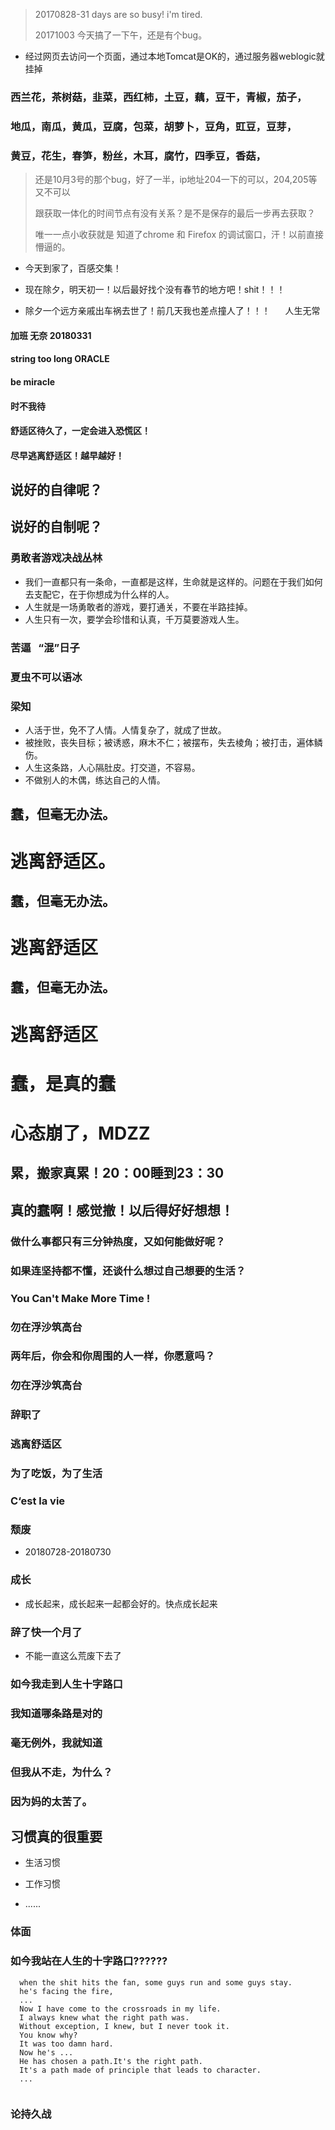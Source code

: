 > 20170828-31 days are so busy! i'm tired.
> 
> 20171003 今天搞了一下午，还是有个bug。
- 经过网页去访问一个页面，通过本地Tomcat是OK的，通过服务器weblogic就挂掉
> 
### 西兰花，茶树菇，韭菜，西红柿，土豆，藕，豆干，青椒，茄子，
>
### 地瓜，南瓜，黄瓜，豆腐，包菜，胡萝卜，豆角，豇豆，豆芽，
>
### 黄豆，花生，春笋，粉丝，木耳，腐竹，四季豆，香菇，
>

> 还是10月3号的那个bug，好了一半，ip地址204一下的可以，204,205等又不可以
> 
> 跟获取一体化的时间节点有没有关系？是不是保存的最后一步再去获取？
> 
> 唯一一点小收获就是 知道了chrome 和 Firefox 的调试窗口，汗！以前直接懵逼的。
>
- 今天到家了，百感交集！

- 现在除夕，明天初一！以后最好找个没有春节的地方吧！shit！！！

- 除夕一个远方亲戚出车祸去世了！前几天我也差点撞人了！！！      人生无常
>
#### 加班 无奈  20180331
>
#### string too long  ORACLE
>
#### be miracle 
>
#### 时不我待
>
#### 舒适区待久了，一定会进入恐慌区！
>
#### 尽早逃离舒适区！越早越好！
>
## 说好的自律呢？
>
## 说好的自制呢？
>
### 勇敢者游戏决战丛林
- 我们一直都只有一条命，一直都是这样，生命就是这样的。问题在于我们如何去支配它，在于你想成为什么样的人。
- 人生就是一场勇敢者的游戏，要打通关，不要在半路挂掉。
- 人生只有一次，要学会珍惜和认真，千万莫要游戏人生。


### 苦逼   “混”日子
>
### 夏虫不可以语冰
>
### 梁知 
- 人活于世，免不了人情。人情复杂了，就成了世故。
- 被挫败，丧失目标；被诱惑，麻木不仁；被摆布，失去棱角；被打击，遍体鳞伤。
- 人生这条路，人心隔肚皮。打交道，不容易。
- 不做别人的木偶，练达自己的人情。
>
## 蠢，但毫无办法。
>
# 逃离舒适区。
>
## 蠢，但毫无办法。
>
# 逃离舒适区
>
## 蠢，但毫无办法。
>
# 逃离舒适区
>
# 蠢，是真的蠢
>
# 心态崩了，MDZZ
>

## 累，搬家真累！20：00睡到23：30
>

## 真的蠢啊！感觉撤！以后得好好想想！
>
### 做什么事都只有三分钟热度，又如何能做好呢？
>
### 如果连坚持都不懂，还谈什么想过自己想要的生活？
>
### You Can't Make More Time !
>
### 勿在浮沙筑高台
>
### 两年后，你会和你周围的人一样，你愿意吗？
>
### 勿在浮沙筑高台
>

### 辞职了
>
### 逃离舒适区
>
### 为了吃饭，为了生活
>
### C‘est la vie
>
### 颓废
- 20180728-20180730
>
### 成长
- 成长起来，成长起来一起都会好的。快点成长起来
>
### 辞了快一个月了
- 不能一直这么荒废下去了
>
### 如今我走到人生十字路口
>
### 我知道哪条路是对的
>
### 毫无例外，我就知道
>
### 但我从不走，为什么？
>
### 因为妈的太苦了。
>
>
## 习惯真的很重要
>
- 生活习惯
>
- 工作习惯
>
- ......
>
### 体面
>
### 如今我站在人生的十字路口??????
>
```
  when the shit hits the fan, some guys run and some guys stay.
  he's facing the fire,
  ...
  Now I have come to the crossroads in my life.
  I always knew what the right path was.
  Without exception, I knew, but I never took it.
  You know why?
  It was too damn hard.
  Now he's ... 
  He has chosen a path.It's the right path.
  It's a path made of principle that leads to character.
  ...
  
```
>
### 论持久战
```

```
>


